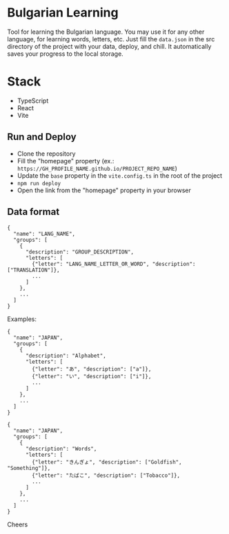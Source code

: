 # Bulgarian Learning

Tool for learning the Bulgarian language. You may use it for any other language, for learning words, letters, etc.
Just fill the `data.json` in the src directory of the project with your data, deploy, and chill.
It automatically saves your progress to the local storage.

# Stack
- TypeScript
- React
- Vite

## Run and Deploy
- Clone the repository
- Fill the "homepage" property (ex.: `https://GH_PROFILE_NAME.github.io/PROJECT_REPO_NAME`)
- Update the `base` property in the `vite.config.ts` in the root of the project
- `npm run deploy`
- Open the link from the "homepage" property in your browser

## Data format

```
{
  "name": "LANG_NAME",
  "groups": [
    {
      "description": "GROUP_DESCRIPTION",
      "letters": [
        {"letter": "LANG_NAME_LETTER_OR_WORD", "description": ["TRANSLATION"]},
        ...
      ]
    },
    ...
  ]
}
```

Examples:

```
{
  "name": "JAPAN",
  "groups": [
    {
      "description": "Alphabet",
      "letters": [
        {"letter": "あ", "description": ["a"]},
        {"letter": "い", "description": ["i"]},
        ...
      ]
    },
    ...
  ]
}
```


```
{
  "name": "JAPAN",
  "groups": [
    {
      "description": "Words",
      "letters": [
        {"letter": "きんぎょ", "description": ["Goldfish", "Something"]},
        {"letter": "たばこ", "description": ["Tobacco"]},
        ...
      ]
    },
    ...
  ]
}
```

Cheers
